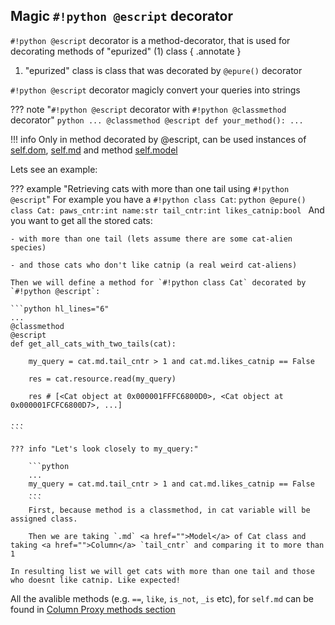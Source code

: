 ## Magic `#!python @escript` decorator

`#!python @escript` decorator is a method-decorator, that is used for decorating methods of "epurized" (1) class
{ .annotate }

1. "epurized" class is class that was decorated by `@epure()` decorator

`#!python @escript` decorator magicly convert your queries into strings

??? note "`#!python @escript` decorator with `#!python @classmethod` decorator"
    ```python
    ...
    @classmethod
    @escript
    def your_method():
    ...
    ```

!!! info
    Only in method decorated by @escript, can be used instances of <a href="">self.dom</a>, <a href="">self.md</a> and method <a href="">self.model</a>

Lets see an example:

??? example "Retrieving cats with more than one tail using `#!python @escript`"
    For example you have a `#!python class Cat`:
    ```python
    @epure()
    class Cat:
        paws_cntr:int
        name:str
        tail_cntr:int
        likes_catnip:bool
    ```
    And you want to get all the stored cats:

    - with more than one tail (lets assume there are some cat-alien species)

    - and those cats who don't like catnip (a real weird cat-aliens)

    Then we will define a method for `#!python class Cat` decorated by `#!python @escript`:

    ```python hl_lines="6"
    ...
    @classmethod
    @escript
    def get_all_cats_with_two_tails(cat):
        
        my_query = cat.md.tail_cntr > 1 and cat.md.likes_catnip == False
        
        res = cat.resource.read(my_query)
        
        res # [<Cat object at 0x000001FFFC6800D0>, <Cat object at 0x000001FCFC6800D7>, ...]

    ...
    ```

    ??? info "Let's look closely to my_query:"

        ```python
        ...
        my_query = cat.md.tail_cntr > 1 and cat.md.likes_catnip == False
        ...
        ```
        First, because method is a classmethod, in cat variable will be assigned class.

        Then we are taking `.md` <a href="">Model</a> of Cat class and taking <a href="">Column</a> `tail_cntr` and comparing it to more than 1

    In resulting list we will get cats with more than one tail and those who doesnt like catnip. Like expected!

All the avalible methods (e.g. `==`, `like`, `is_not`, `_is` etc),  for `self.md` can be found in <a href="">Column Proxy methods section</a>




